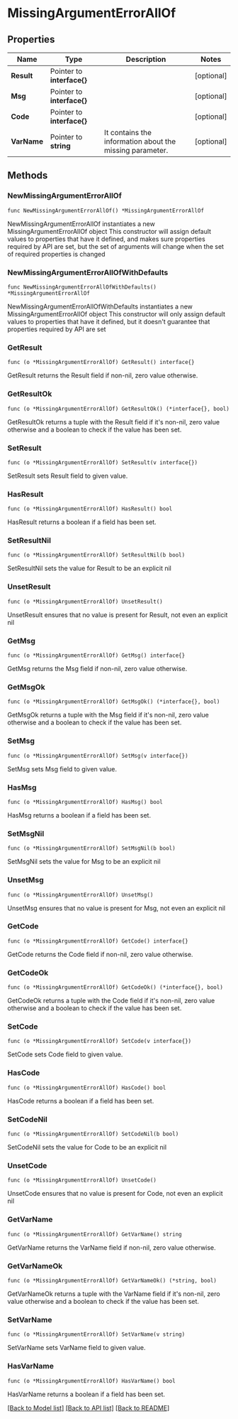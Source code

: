 # MissingArgumentErrorAllOf

## Properties

Name | Type | Description | Notes
------------ | ------------- | ------------- | -------------
**Result** | Pointer to **interface{}** |  | [optional] 
**Msg** | Pointer to **interface{}** |  | [optional] 
**Code** | Pointer to **interface{}** |  | [optional] 
**VarName** | Pointer to **string** | It contains the information about the missing parameter.  | [optional] 

## Methods

### NewMissingArgumentErrorAllOf

`func NewMissingArgumentErrorAllOf() *MissingArgumentErrorAllOf`

NewMissingArgumentErrorAllOf instantiates a new MissingArgumentErrorAllOf object
This constructor will assign default values to properties that have it defined,
and makes sure properties required by API are set, but the set of arguments
will change when the set of required properties is changed

### NewMissingArgumentErrorAllOfWithDefaults

`func NewMissingArgumentErrorAllOfWithDefaults() *MissingArgumentErrorAllOf`

NewMissingArgumentErrorAllOfWithDefaults instantiates a new MissingArgumentErrorAllOf object
This constructor will only assign default values to properties that have it defined,
but it doesn't guarantee that properties required by API are set

### GetResult

`func (o *MissingArgumentErrorAllOf) GetResult() interface{}`

GetResult returns the Result field if non-nil, zero value otherwise.

### GetResultOk

`func (o *MissingArgumentErrorAllOf) GetResultOk() (*interface{}, bool)`

GetResultOk returns a tuple with the Result field if it's non-nil, zero value otherwise
and a boolean to check if the value has been set.

### SetResult

`func (o *MissingArgumentErrorAllOf) SetResult(v interface{})`

SetResult sets Result field to given value.

### HasResult

`func (o *MissingArgumentErrorAllOf) HasResult() bool`

HasResult returns a boolean if a field has been set.

### SetResultNil

`func (o *MissingArgumentErrorAllOf) SetResultNil(b bool)`

 SetResultNil sets the value for Result to be an explicit nil

### UnsetResult
`func (o *MissingArgumentErrorAllOf) UnsetResult()`

UnsetResult ensures that no value is present for Result, not even an explicit nil
### GetMsg

`func (o *MissingArgumentErrorAllOf) GetMsg() interface{}`

GetMsg returns the Msg field if non-nil, zero value otherwise.

### GetMsgOk

`func (o *MissingArgumentErrorAllOf) GetMsgOk() (*interface{}, bool)`

GetMsgOk returns a tuple with the Msg field if it's non-nil, zero value otherwise
and a boolean to check if the value has been set.

### SetMsg

`func (o *MissingArgumentErrorAllOf) SetMsg(v interface{})`

SetMsg sets Msg field to given value.

### HasMsg

`func (o *MissingArgumentErrorAllOf) HasMsg() bool`

HasMsg returns a boolean if a field has been set.

### SetMsgNil

`func (o *MissingArgumentErrorAllOf) SetMsgNil(b bool)`

 SetMsgNil sets the value for Msg to be an explicit nil

### UnsetMsg
`func (o *MissingArgumentErrorAllOf) UnsetMsg()`

UnsetMsg ensures that no value is present for Msg, not even an explicit nil
### GetCode

`func (o *MissingArgumentErrorAllOf) GetCode() interface{}`

GetCode returns the Code field if non-nil, zero value otherwise.

### GetCodeOk

`func (o *MissingArgumentErrorAllOf) GetCodeOk() (*interface{}, bool)`

GetCodeOk returns a tuple with the Code field if it's non-nil, zero value otherwise
and a boolean to check if the value has been set.

### SetCode

`func (o *MissingArgumentErrorAllOf) SetCode(v interface{})`

SetCode sets Code field to given value.

### HasCode

`func (o *MissingArgumentErrorAllOf) HasCode() bool`

HasCode returns a boolean if a field has been set.

### SetCodeNil

`func (o *MissingArgumentErrorAllOf) SetCodeNil(b bool)`

 SetCodeNil sets the value for Code to be an explicit nil

### UnsetCode
`func (o *MissingArgumentErrorAllOf) UnsetCode()`

UnsetCode ensures that no value is present for Code, not even an explicit nil
### GetVarName

`func (o *MissingArgumentErrorAllOf) GetVarName() string`

GetVarName returns the VarName field if non-nil, zero value otherwise.

### GetVarNameOk

`func (o *MissingArgumentErrorAllOf) GetVarNameOk() (*string, bool)`

GetVarNameOk returns a tuple with the VarName field if it's non-nil, zero value otherwise
and a boolean to check if the value has been set.

### SetVarName

`func (o *MissingArgumentErrorAllOf) SetVarName(v string)`

SetVarName sets VarName field to given value.

### HasVarName

`func (o *MissingArgumentErrorAllOf) HasVarName() bool`

HasVarName returns a boolean if a field has been set.


[[Back to Model list]](../README.md#documentation-for-models) [[Back to API list]](../README.md#documentation-for-api-endpoints) [[Back to README]](../README.md)


